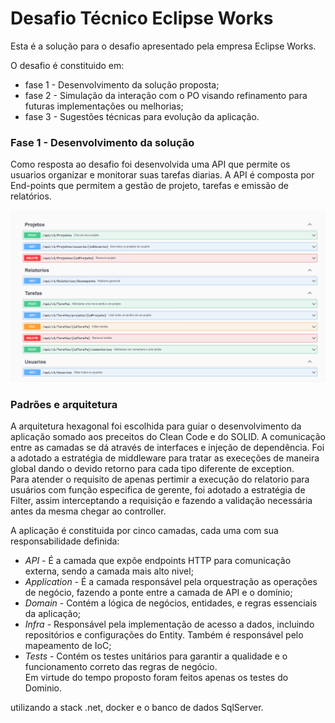 # Desafio Técnico Eclipse Works
Esta é a solução para o desafio apresentado pela empresa Eclipse Works.

O desafio é constituido em:
* fase 1 - Desenvolvimento da solução proposta;
* fase 2 - Simulação da interação com o PO visando refinamento para futuras implementações ou melhorias;
* fase 3 - Sugestões técnicas para evolução da aplicação.

### Fase 1 - Desenvolvimento da solução

Como resposta ao desafio foi desenvolvida uma API que permite os usuarios organizar e monitorar suas tarefas diarias.
A API é composta por End-points que permitem a gestão de projeto, tarefas e emissão de relatórios.<br>

![alt](docs/swagger-api.png)

### Padrões e arquitetura
A arquitetura hexagonal foi escolhida para guiar o desenvolvimento da aplicação somado aos preceitos do Clean Code e do SOLID.
A comunicação entre as camadas se dá através de interfaces e injeção de dependência. Foi a adotado a estratégia de middleware para tratar as execeções de maneira global
dando o devido retorno para cada tipo diferente de exception.<BR>
Para atender o requisito de apenas pertimir a execução do relatorio para usuários com função especifica de gerente, foi adotado a estratégia de Filter, assim interceptando a requisição 
e fazendo a validação necessária antes da mesma chegar ao controller.<br>

A aplicação é constituida por cinco camadas, cada uma com sua responsabilidade definida:
* *API* - É a camada que expõe endpoints HTTP para comunicação externa, sendo a camada mais alto nivel;
* *Application* - É a camada responsável pela orquestração as operações de negócio, fazendo a ponte entre a camada de API e o domínio;
* *Domain* - Contém a lógica de negócios, entidades, e regras essenciais da aplicação;
* *Infra* - Responsável pela implementação de acesso a dados, incluindo repositórios e configurações do Entity. Também é responsável pelo mapeamento de IoC;
* *Tests* - Contém os testes unitários para garantir a qualidade e o funcionamento correto das regras de negócio.<br> 
Em virtude do tempo proposto foram feitos apenas os testes do Dominio. 



utilizando a stack .net, docker e o banco de dados SqlServer.

